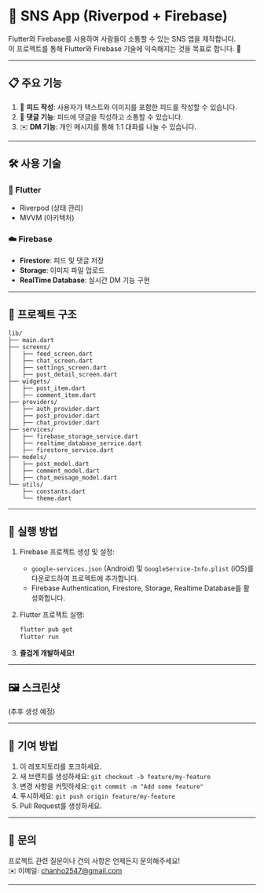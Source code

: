 # 🌟 SNS App (Riverpod + Firebase)

Flutter와 Firebase를 사용하여 사람들이 소통할 수 있는 SNS 앱을 제작합니다.  
이 프로젝트를 통해 Flutter와 Firebase 기술에 익숙해지는 것을 목표로 합니다. 🚀

---

## 📋 **주요 기능**
1. 📝 **피드 작성**: 사용자가 텍스트와 이미지를 포함한 피드를 작성할 수 있습니다.
2. 💬 **댓글 기능**: 피드에 댓글을 작성하고 소통할 수 있습니다.
3. ✉️ **DM 기능**: 개인 메시지를 통해 1:1 대화를 나눌 수 있습니다.

---

## 🛠️ **사용 기술**

### **📱 Flutter**
- Riverpod (상태 관리)
- MVVM (아키텍처)

### **☁️ Firebase**
- **Firestore**: 피드 및 댓글 저장
- **Storage**: 이미지 파일 업로드
- **RealTime Database**: 실시간 DM 기능 구현

---

## 📂 **프로젝트 구조**
```
lib/
├── main.dart
├── screens/
│   ├── feed_screen.dart
│   ├── chat_screen.dart
│   ├── settings_screen.dart
│   ├── post_detail_screen.dart
├── widgets/
│   ├── post_item.dart
│   ├── comment_item.dart
├── providers/
│   ├── auth_provider.dart
│   ├── post_provider.dart
│   ├── chat_provider.dart
├── services/
│   ├── firebase_storage_service.dart
│   ├── realtime_database_service.dart
│   ├── firestore_service.dart
├── models/
│   ├── post_model.dart
│   ├── comment_model.dart
│   ├── chat_message_model.dart
└── utils/
    ├── constants.dart
    └── theme.dart
```

---

## 🚀 **실행 방법**

1. Firebase 프로젝트 생성 및 설정:
   - `google-services.json` (Android) 및 `GoogleService-Info.plist` (iOS)를 다운로드하여 프로젝트에 추가합니다.
   - Firebase Authentication, Firestore, Storage, Realtime Database를 활성화합니다.

2. Flutter 프로젝트 실행:
   ```bash
   flutter pub get
   flutter run
   ```

3. **즐겁게 개발하세요!**

---

## 🖼️ **스크린샷**
(추후 생성 예정)

---

## 🤝 **기여 방법**
1. 이 레포지토리를 포크하세요.
2. 새 브랜치를 생성하세요: `git checkout -b feature/my-feature`
3. 변경 사항을 커밋하세요: `git commit -m "Add some feature"`
4. 푸시하세요: `git push origin feature/my-feature`
5. Pull Request를 생성하세요.

---

## 📧 **문의**
프로젝트 관련 질문이나 건의 사항은 언제든지 문의해주세요!  
✉️ 이메일: chanho2547@gmail.com

---

